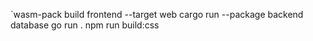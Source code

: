 `wasm-pack build frontend --target web
cargo run --package backend
database go run .
npm run build:css